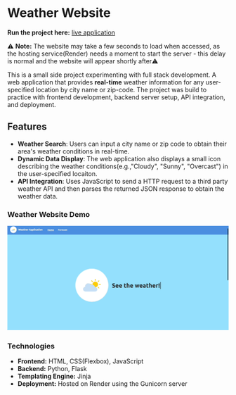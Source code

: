 # Weather Website

<strong>Run the project here:</strong> [live application](https://weather-hcan.onrender.com)

⚠️ <strong>Note:</strong> The website may take a few seconds to load when accessed, as the hosting service(Render) needs a moment to start the server - this delay is normal and the website will appear shortly after⚠️

This is a small side project experimenting with full stack development. A web application that provides <strong>real-time</strong> weather information for any user-specified location by city name or zip-code. 
The project was build to practice with frontend development, backend server setup, API integration, and deployment.

## Features
- <strong>Weather Search</strong>: Users can input a city name or zip code to obtain their area's weather conditions in real-time. 
- <strong>Dynamic Data Display</strong>: The web application also displays a small icon describing the weather conditions(e.g.,"Cloudy", "Sunny", "Overcast") in the user-specified locaiton.
- <strong>API Integration</strong>: Uses JavaScript to send a HTTP request to a third party weather API and then parses the returned JSON response to obtain the weather data. 

### Weather Website Demo
![weather_app_gif](assets/weather_app_gif.gif)

### Technologies
- <strong>Frontend:</strong> HTML, CSS(Flexbox), JavaScript
- <strong>Backend:</strong> Python, Flask
- <strong>Templating Engine:</strong> Jinja
- <strong>Deployment:</strong> Hosted on Render using the Gunicorn server 



